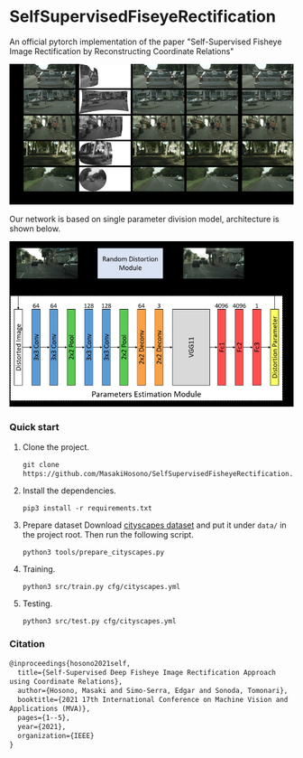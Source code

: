 # SelfSupervisedFiseyeRectification
An official pytorch implementation of the paper "Self-Supervised Fisheye Image Rectification by Reconstructing Coordinate Relations"

![results.png](https://raw.githubusercontent.com/MasakiHosono/SelfSupervisedFisheyeRectification/main/statics/results.png?token=AE3JGTNHNWMGTDYSXFK7PHDAOVLIQ "results.png")

Our network is based on single parameter division model, architecture is shown below.

![net_arch_full.png](https://raw.githubusercontent.com/MasakiHosono/SelfSupervisedFisheyeRectification/main/statics/net_arch_full.png?token=AE3JGTIG7EIOR2BT5B2DDMDAOVLLC "net_arch_full.png")

### Quick start
1. Clone the project.
   ```
   git clone https://github.com/MasakiHosono/SelfSupervisedFisheyeRectification.git
   ```

1. Install the dependencies.
   ```
   pip3 install -r requirements.txt
   ```

1. Prepare dataset
   Download [cityscapes dataset](https://www.cityscapes-dataset.com) and put it under `data/` in the project root.
   Then run the following script.
   ```
   python3 tools/prepare_cityscapes.py
   ```

1. Training.
   ```
   python3 src/train.py cfg/cityscapes.yml
   ```

1. Testing.
   ```
   python3 src/test.py cfg/cityscapes.yml
   ```

### Citation
```
@inproceedings{hosono2021self,
  title={Self-Supervised Deep Fisheye Image Rectification Approach using Coordinate Relations},
  author={Hosono, Masaki and Simo-Serra, Edgar and Sonoda, Tomonari},
  booktitle={2021 17th International Conference on Machine Vision and Applications (MVA)},
  pages={1--5},
  year={2021},
  organization={IEEE}
}
```
